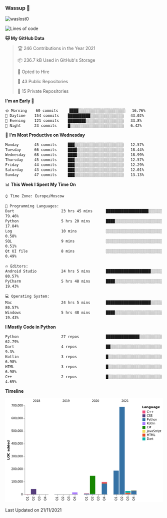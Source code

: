 ### Wassup 👋

<p align="left"> <img src="https://komarev.com/ghpvc/?username=waslost0" alt="waslost0" /></p>

<!--START_SECTION:waka-->
![Lines of code](https://img.shields.io/badge/From%20Hello%20World%20I%27ve%20Written-1.2%20million%20lines%20of%20code-blue)

**🐱 My GitHub Data** 

> 🏆 246 Contributions in the Year 2021
 > 
> 📦 236.7 kB Used in GitHub's Storage 
 > 
> 💼 Opted to Hire
 > 
> 📜 43 Public Repositories 
 > 
> 🔑 15 Private Repositories  
 > 
**I'm an Early 🐤** 

```text
🌞 Morning    60 commits     ████░░░░░░░░░░░░░░░░░░░░░   16.76% 
🌆 Daytime    154 commits    ██████████░░░░░░░░░░░░░░░   43.02% 
🌃 Evening    121 commits    ████████░░░░░░░░░░░░░░░░░   33.8% 
🌙 Night      23 commits     █░░░░░░░░░░░░░░░░░░░░░░░░   6.42%

```
📅 **I'm Most Productive on Wednesday** 

```text
Monday       45 commits     ███░░░░░░░░░░░░░░░░░░░░░░   12.57% 
Tuesday      66 commits     ████░░░░░░░░░░░░░░░░░░░░░   18.44% 
Wednesday    68 commits     ████░░░░░░░░░░░░░░░░░░░░░   18.99% 
Thursday     45 commits     ███░░░░░░░░░░░░░░░░░░░░░░   12.57% 
Friday       44 commits     ███░░░░░░░░░░░░░░░░░░░░░░   12.29% 
Saturday     43 commits     ███░░░░░░░░░░░░░░░░░░░░░░   12.01% 
Sunday       47 commits     ███░░░░░░░░░░░░░░░░░░░░░░   13.13%

```


📊 **This Week I Spent My Time On** 

```text
⌚︎ Time Zone: Europe/Moscow

💬 Programming Languages: 
Dart                     23 hrs 45 mins      ███████████████████░░░░░░   79.46% 
Python                   5 hrs 20 mins       ████░░░░░░░░░░░░░░░░░░░░░   17.84% 
Log                      10 mins             ░░░░░░░░░░░░░░░░░░░░░░░░░   0.58% 
SQL                      9 mins              ░░░░░░░░░░░░░░░░░░░░░░░░░   0.51% 
Qt UI file               8 mins              ░░░░░░░░░░░░░░░░░░░░░░░░░   0.49%

🔥 Editors: 
Android Studio           24 hrs 5 mins       ████████████████████░░░░░   80.57% 
PyCharm                  5 hrs 48 mins       ████░░░░░░░░░░░░░░░░░░░░░   19.43%

💻 Operating System: 
Mac                      24 hrs 5 mins       ████████████████████░░░░░   80.57% 
Windows                  5 hrs 48 mins       ████░░░░░░░░░░░░░░░░░░░░░   19.43%

```

**I Mostly Code in Python** 

```text
Python                   27 repos            ███████████████░░░░░░░░░░   62.79% 
Dart                     4 repos             ██░░░░░░░░░░░░░░░░░░░░░░░   9.3% 
Kotlin                   3 repos             █░░░░░░░░░░░░░░░░░░░░░░░░   6.98% 
HTML                     3 repos             █░░░░░░░░░░░░░░░░░░░░░░░░   6.98% 
C++                      2 repos             █░░░░░░░░░░░░░░░░░░░░░░░░   4.65%

```


**Timeline**

![Chart not found](https://raw.githubusercontent.com/waslost0/waslost0/master/charts/bar_graph.png) 


 Last Updated on 21/11/2021
<!--END_SECTION:waka-->

